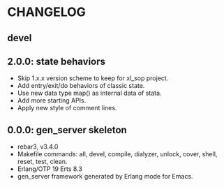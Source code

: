CHANGELOG
=========


devel
-----


2.0.0: state behaviors
----------------------

- Skip 1.x.x version scheme to keep for xl_sop project.
- Add entry/exit/do behaviors of classic state.
- Use new data type map() as internal data of stata.
- Add more starting APIs.
- Apply new style of comment lines.


0.0.0: gen_server skeleton
--------------------------

- rebar3, v3.4.0
- Makefile commands: all, devel, compile, dialyzer, unlock, cover, shell, reset,
  test, clean.
- Erlang/OTP 19 Erts 8.3
- gen_server framework generated by Erlang mode for Emacs.
